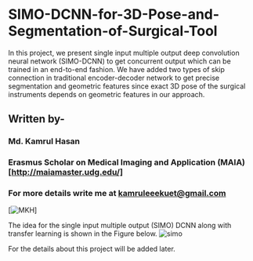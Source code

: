 # SIMO-DCNN-for-3D-Pose-and-Segmentation-of-Surgical-Tool
In this project, we present single input multiple output deep convolution neural network (SIMO-DCNN) to get concurrent output which can be trained in an end-to-end fashion. We have added two types of skip connection in traditional encoder-decoder network to get precise segmentation and geometric features since exact 3D pose of the surgical instruments depends on geometric features in our approach.
## Written by-
### Md. Kamrul Hasan 
### Erasmus Scholar on Medical Imaging and Application (MAIA) [http://maiamaster.udg.edu/]
### For more details write me at kamruleeekuet@gmail.com
[![MKH](https://cdn.rawgit.com/sindresorhus/awesome/d7305f38d29fed78fa85652e3a63e154dd8e8829/media/badge.svg)] <br />

The idea for the single input multiple output (SIMO) DCNN along with transfer learning is shown in the Figure below. 
![simo](https://user-images.githubusercontent.com/32570071/52538979-7cd2e700-2d79-11e9-91ef-620780feb8bb.png)

For the details about this project will be added later. 
